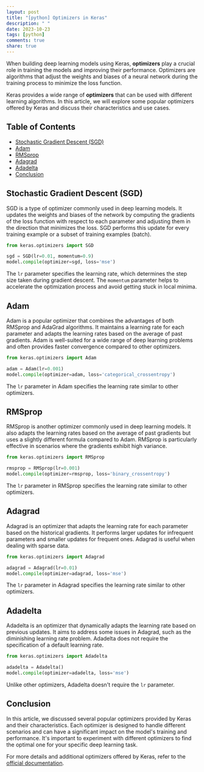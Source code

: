 ```yaml
---
layout: post
title: "[python] Optimizers in Keras"
description: " "
date: 2023-10-23
tags: [python]
comments: true
share: true
---
```


When building deep learning models using Keras, **optimizers** play a crucial role in training the models and improving their performance. Optimizers are algorithms that adjust the weights and biases of a neural network during the training process to minimize the loss function.

Keras provides a wide range of **optimizers** that can be used with different learning algorithms. In this article, we will explore some popular optimizers offered by Keras and discuss their characteristics and use cases.

## Table of Contents
- [Stochastic Gradient Descent (SGD)](#stochastic-gradient-descent-sgd)
- [Adam](#adam)
- [RMSprop](#rmsprop)
- [Adagrad](#adagrad)
- [Adadelta](#adadelta)
- [Conclusion](#conclusion)

## Stochastic Gradient Descent (SGD)
SGD is a type of optimizer commonly used in deep learning models. It updates the weights and biases of the network by computing the gradients of the loss function with respect to each parameter and adjusting them in the direction that minimizes the loss. SGD performs this update for every training example or a subset of training examples (batch).

```python
from keras.optimizers import SGD

sgd = SGD(lr=0.01, momentum=0.9)
model.compile(optimizer=sgd, loss='mse')
```

The `lr` parameter specifies the learning rate, which determines the step size taken during gradient descent. The `momentum` parameter helps to accelerate the optimization process and avoid getting stuck in local minima.

## Adam
Adam is a popular optimizer that combines the advantages of both RMSprop and AdaGrad algorithms. It maintains a learning rate for each parameter and adapts the learning rates based on the average of past gradients. Adam is well-suited for a wide range of deep learning problems and often provides faster convergence compared to other optimizers.

```python
from keras.optimizers import Adam

adam = Adam(lr=0.001)
model.compile(optimizer=adam, loss='categorical_crossentropy')
```

The `lr` parameter in Adam specifies the learning rate similar to other optimizers.

## RMSprop
RMSprop is another optimizer commonly used in deep learning models. It also adapts the learning rates based on the average of past gradients but uses a slightly different formula compared to Adam. RMSprop is particularly effective in scenarios where the gradients exhibit high variance.

```python
from keras.optimizers import RMSprop

rmsprop = RMSprop(lr=0.001)
model.compile(optimizer=rmsprop, loss='binary_crossentropy')
```

The `lr` parameter in RMSprop specifies the learning rate similar to other optimizers.

## Adagrad
Adagrad is an optimizer that adapts the learning rate for each parameter based on the historical gradients. It performs larger updates for infrequent parameters and smaller updates for frequent ones. Adagrad is useful when dealing with sparse data.

```python
from keras.optimizers import Adagrad

adagrad = Adagrad(lr=0.01)
model.compile(optimizer=adagrad, loss='mse')
```

The `lr` parameter in Adagrad specifies the learning rate similar to other optimizers.

## Adadelta
Adadelta is an optimizer that dynamically adapts the learning rate based on previous updates. It aims to address some issues in Adagrad, such as the diminishing learning rate problem. Adadelta does not require the specification of a default learning rate.

```python
from keras.optimizers import Adadelta

adadelta = Adadelta()
model.compile(optimizer=adadelta, loss='mse')
```

Unlike other optimizers, Adadelta doesn't require the `lr` parameter.

## Conclusion
In this article, we discussed several popular optimizers provided by Keras and their characteristics. Each optimizer is designed to handle different scenarios and can have a significant impact on the model's training and performance. It's important to experiment with different optimizers to find the optimal one for your specific deep learning task.

For more details and additional optimizers offered by Keras, refer to the [official documentation](https://keras.io/api/optimizers/).